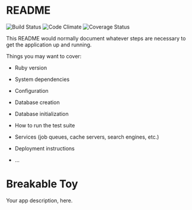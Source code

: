 # README

![Build Status](https://codeship.com/projects/8aac1740-76b4-0134-c525-3297b04e4e78/status?branch=master)
![Code Climate](https://codeclimate.com/github/plauring/breakable_toy.png)
![Coverage Status](https://coveralls.io/repos/plauring/breakable_toy/badge.png)

This README would normally document whatever steps are necessary to get the
application up and running.

Things you may want to cover:

* Ruby version

* System dependencies

* Configuration

* Database creation

* Database initialization

* How to run the test suite

* Services (job queues, cache servers, search engines, etc.)

* Deployment instructions

* ...
# Breakable Toy
Your app description, here.
